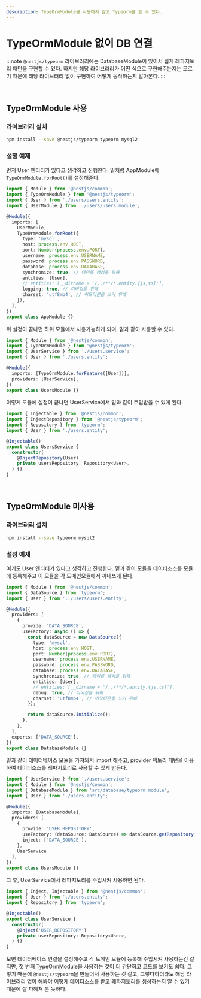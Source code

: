 ```yaml
---
description: TypeOrmModule을 사용하지 않고 Typeorm을 쓸 수 있다.
---
```


# TypeOrmModule 없이 DB 연결

:::note
`@nestjs/typeorm` 라이브러리에는 DatabaseModule이 있어서 쉽게 레파지토리 패턴을 구현할 수 있다. 하지만 해당 라이브러리가 어떤 식으로 구현해주는지는 모르기 때문에 해당 라이브러리 없이 구현하여 어떻게 동작하는지 알아본다.
:::

<br/>

## TypeOrmModule 사용

### 라이브러리 설치

```bash
npm install --save @nestjs/typeorm typeorm mysql2
```

### 설정 예제

먼저 User 엔티티가 있다고 생각하고 진행한다. 밑처럼 AppModule에 `TypeOrmModule.forRoot()`를 설정해준다.

```ts
import { Module } from '@nestjs/common';
import { TypeOrmModule } from '@nestjs/typeorm';
import { User } from './users/users.entity';
import { UserModule } from './users/users.module';

@Module({
  imports: [
    UserModule,
    TypeOrmModule.forRoot({
      type: 'mysql',
      host: process.env.HOST,
      port: Number(process.env.PORT),
      username: process.env.USERNAME,
      password: process.env.PASSWORD,
      database: process.env.DATABASE,
      synchronize: true, // 테이블 생성을 위해
      entities: [User],
      // entities: [__dirname + '/../**/*.entity.{js,ts}'],
      logging: true, // 디버깅을 위해
      charset: 'utf8mb4', // 이모티콘을 쓰기 위해
    }),
  ],
})
export class AppModule {}
```

위 설정이 끝나면 하위 모듈에서 사용가능하게 되며, 밑과 같이 사용할 수 있다.

```ts
import { Module } from '@nestjs/common';
import { TypeOrmModule } from '@nestjs/typeorm';
import { UserService } from './users.service';
import { User } from './users.entity';

@Module({
  imports: [TypeOrmModule.forFeature([User])],
  providers: [UserService],
})
export class UsersModule {}
```

이렇게 모듈에 설정이 끝나면 UserService에서 밑과 같이 주입받을 수 있게 된다.

```ts
import { Injectable } from '@nestjs/common';
import { InjectRepository } from '@nestjs/typeorm';
import { Repository } from 'typeorm';
import { User } from './users.entity';

@Injectable()
export class UsersService {
  constructor(
    @InjectRepository(User)
    private usersRepository: Repository<User>,
  ) {}
}
```

<br/>

## TypeOrmModule 미사용

### 라이브러리 설치

```bash
npm install --save typeorm mysql2
```

### 설정 예제

여기도 User 엔티티가 있다고 생각하고 진행한다. 밑과 같이 모듈을 데이터소스를 모듈에 등록해주고 이 모듈을 각 도메인모듈에서 꺼내쓰게 된다.

```ts
import { Module } from '@nestjs/common';
import { DataSource } from 'typeorm';
import { User } from '../users/users.entity';

@Module({
  providers: [
    {
      provide: 'DATA_SOURCE',
      useFactory: async () => {
        const dataSource = new DataSource({
          type: 'mysql',
          host: process.env.HOST,
          port: Number(process.env.PORT),
          username: process.env.USERNAME,
          password: process.env.PASSWORD,
          database: process.env.DATABASE,
          synchronize: true, // 테이블 생성을 위해
          entities: [User],
          // entities: [__dirname + '/../**/*.entity.{js,ts}'],
          debug: true, // 디버깅을 위해
          charset: 'utf8mb4', // 이모티콘을 쓰기 위해
        });

        return dataSource.initialize();
      },
    },
  ],
  exports: ['DATA_SOURCE'],
})
export class DatabaseModule {}
```

밑과 같이 데이터베이스 모듈을 가져와서 import 해주고, provider 팩토리 패턴을 이용하여 데이터소스를 레파지토리로 사용할 수 있게 만든다.

```ts
import { UserService } from './users.service';
import { Module } from '@nestjs/common';
import { DatabaseModule } from 'src/database/typeorm.module';
import { User } from './users.entity';

@Module({
  imports: [DatabaseModule],
  providers: [
    {
      provide: 'USER_REPOSITORY',
      useFactory: (dataSource: DataSource) => dataSource.getRepository(User),
      inject: ['DATA_SOURCE'],
    },
    UserService
  ],
})
export class UsersModule {}
```

그 후, UserService에서 레파지토리를 주입시켜 사용하면 된다.

```ts
import { Inject, Injectable } from '@nestjs/common';
import { User } from './users.entity';
import { Repository } from 'typeorm';

@Injectable()
export class UserService {
  constructor(
    @Inject('USER_REPOSITORY')
    private userRepository: Repository<User>,
  ) {}
}

```

보면 데이터베이스 연결을 설정해주고 각 도메인 모듈에 등록해 주입시켜 사용하는건 같지만, 첫 번째 TypeOrmModule을 사용하는 것이 더 간단하고 코드를 보기도 쉽다. 그렇기 때문에 `@nestjs/typeorm`을 만들어서 사용하는 것 같고, 그렇다하더라도 해당 라이브러리 없이 해봐야 어떻게 데이터소스를 받고 레파지토리를 생성하는지 알 수 있기 때문에 잘 파헤쳐 본 듯하다.

<br/>
